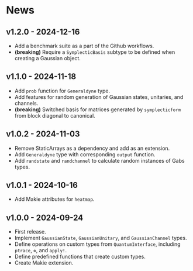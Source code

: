 # News

## v1.2.0 - 2024-12-16

- Add a benchmark suite as a part of the Github workflows.
- **(breaking)** Require a `SymplecticBasis` subtype to be defined when creating a Gaussian object.

## v1.1.0 - 2024-11-18

- Add `prob` function for `Generaldyne` type.
- Add features for random generation of Gaussian states, unitaries, and channels.
- **(breaking)** Switched basis for matrices generated by `symplecticform` from block diagonal to canonical.

## v1.0.2 - 2024-11-03

- Remove StaticArrays as a dependency and add as an extension.
- Add `Generaldyne` type with corresponding `output` function.
- Add `randstate` and `randchannel` to calculate random instances of Gabs types.

## v1.0.1 - 2024-10-16

- Add Makie attributes for `heatmap`.

## v1.0.0 - 2024-09-24

- First release.
- Implement `GaussianState`, `GaussianUnitary`, and `GaussianChannel` types.
- Define operations on custom types from `QuantumInterface`, including `ptrace`, `⊗`, and `apply!`. 
- Define predefined functions that create custom types.
- Create Makie extension.
